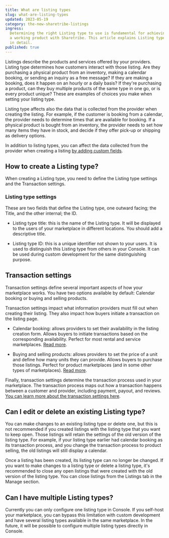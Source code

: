 ```yaml
---
title: What are listing types
slug: what-are-listing-types
updated: 2023-05-19
category: the-new-sharetribe-listings
ingress:
  Determining the right Listing type to use is fundamental for achieving
  a working product with Sharetribe. This article explains Listing types
  in detail.
published: true
---
```


Listings describe the products and services offered by your providers.
Listing type determines how customers interact with those listing. Are
they purchasing a physical product from an inventory, making a calendar
booking, or sending an inquiry as a free message? If they are making a
booking, does it happen on an hourly or a daily basis? If they're
purchasing a product, can they buy multiple products of the same type in
one go, or is every product unique? These are examples of choices you
make when setting your listing type.

Listing type affects also the data that is collected from the provider
when creating the listing. For example, if the customer is booking from
a calendar, the provider needs to determine times that are available for
booking. If a physical product is bought from an inventory, the provider
needs to set how many items they have in stock, and decide if they offer
pick-up or shipping as delivery options.

In addition to listing types, you can affect the data collected from the
provider when creating a listing
[by adding custom fields](https://www.sharetribe.com/docs/the-new-sharetribe/how-to-add-and-edit-listing-fields/).

## How to create a Listing type?

When creating a Listing type, you need to define the Listing type
settings and the Transaction settings.

### Listing type settings

These are two fields that define the Listing type, one outward facing;
the Title, and the other internal; the ID.

- Listing type title: this is the name of the Listing type. It will be
  displayed to the users of your marketplace in different locations. You
  should add a descriptive title.

- Listing type ID: this is a unique identifier not shown to your users.
  It is used to distinguish this Listing type from others in your
  Console. It can be used during custom development for the same
  distinguishing purpose.

## Transaction settings

Transaction settings define several important aspects of how your
marketplace works. You have two options available by default: Calendar
booking or buying and selling products.

Transaction settings impact what information providers must fill out
when creating their listing. They also impact how buyers initiate a
transaction on the listing page.

- Calendar booking: allows providers to set their availability in the
  listing creation form. Allows buyers to initiate transactions based on
  the corresponding availability. Perfect for most rental and service
  marketplaces.
  [Read more](https://www.sharetribe.com/docs/the-new-sharetribe/understanding-transaction-settings/#calendar-booking).

- Buying and selling products: allows providers to set the price of a
  unit and define how many units they can provide. Allows buyers to
  purchase those listings. Perfect for product marketplaces (and in some
  other types of marketplaces).
  [Read more](https://www.sharetribe.com/docs/the-new-sharetribe/understanding-transaction-settings/#buying-and-selling-products).

Finally, transaction settings determine the transaction process used in
your marketplace. The transaction process maps out how a transaction
happens between a customer and provider, including payment, payout, and
reviews.
[You can learn more about the transaction settings here](https://www.sharetribe.com/docs/the-new-sharetribe/understanding-transaction-settings/).

## Can I edit or delete an existing Listing type?

You can make changes to an existing listing type or delete one, but this
is not recommended if you created listings with the listing type that
you want to keep open. Those listings will retain the settings of the
old version of the listing type. For example, if your listing type
earlier had calendar booking as its transaction process, and you change
the transaction process to product selling, the old listings will still
display a calendar.

Once a listing has been created, its listing type can no longer be
changed. If you want to make changes to a listing type or delete a
listing type, it's recommended to close any open listings that were
created with the old version of the listing type. You can close listings
from the Listings tab in the Manage section.

## Can I have multiple Listing types?

Currently you can only configure one listing type in Console. If you
self-host your marketplace, you can bypass this limitation with custom
development and have several listing types available in the same
marketplace. In the future, it will be possible to configure multiple
listing types directly in Console.
